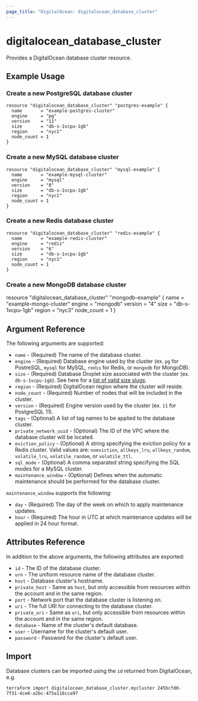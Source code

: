 ```yaml
---
page_title: "DigitalOcean: digitalocean_database_cluster"
---
```


# digitalocean\_database\_cluster

Provides a DigitalOcean database cluster resource.

## Example Usage

### Create a new PostgreSQL database cluster
```hcl
resource "digitalocean_database_cluster" "postgres-example" {
  name       = "example-postgres-cluster"
  engine     = "pg"
  version    = "11"
  size       = "db-s-1vcpu-1gb"
  region     = "nyc1"
  node_count = 1
}
```

### Create a new MySQL database cluster
```hcl
resource "digitalocean_database_cluster" "mysql-example" {
  name       = "example-mysql-cluster"
  engine     = "mysql"
  version    = "8"
  size       = "db-s-1vcpu-1gb"
  region     = "nyc1"
  node_count = 1
}
```

### Create a new Redis database cluster
```hcl
resource "digitalocean_database_cluster" "redis-example" {
  name       = "example-redis-cluster"
  engine     = "redis"
  version    = "6"
  size       = "db-s-1vcpu-1gb"
  region     = "nyc1"
  node_count = 1
}
```

### Create a new MongoDB database cluster
resource "digitalocean_database_cluster" "mongodb-example" {
  name       = "example-mongo-cluster"
  engine     = "mongodb"
  version    = "4"
  size       = "db-s-1vcpu-1gb"
  region     = "nyc3"
  node_count = 1
}

## Argument Reference

The following arguments are supported:

* `name` - (Required) The name of the database cluster.
* `engine` - (Required) Database engine used by the cluster (ex. `pg` for PostreSQL, `mysql` for MySQL, `redis` for Redis, or `mongodb` for MongoDB).
* `size` - (Required) Database Droplet size associated with the cluster (ex. `db-s-1vcpu-1gb`). See here for a [list of valid size slugs](https://developers.digitalocean.com/documentation/v2/#databases).
* `region` - (Required) DigitalOcean region where the cluster will reside.
* `node_count` - (Required) Number of nodes that will be included in the cluster.
* `version` - (Required) Engine version used by the cluster (ex. `11` for PostgreSQL 11).
* `tags` - (Optional) A list of tag names to be applied to the database cluster.
* `private_network_uuid` - (Optional) The ID of the VPC where the database cluster will be located.
* `eviction_policy` - (Optional) A string specifying the eviction policy for a Redis cluster. Valid values are: `noeviction`, `allkeys_lru`, `allkeys_random`, `volatile_lru`, `volatile_random`, or `volatile_ttl`.
* `sql_mode` - (Optional) A comma separated string specifying the  SQL modes for a MySQL cluster.
* `maintenance_window` - (Optional) Defines when the automatic maintenance should be performed for the database cluster.

`maintenance_window` supports the following:

* `day` - (Required) The day of the week on which to apply maintenance updates.
* `hour` - (Required) The hour in UTC at which maintenance updates will be applied in 24 hour format.

## Attributes Reference

In addition to the above arguments, the following attributes are exported:

* `id` - The ID of the database cluster.
* `urn` - The uniform resource name of the database cluster.
* `host` - Database cluster's hostname.
* `private_host` - Same as `host`, but only accessible from resources within the account and in the same region.
* `port` - Network port that the database cluster is listening on.
* `uri` - The full URI for connecting to the database cluster.
* `private_uri` - Same as `uri`, but only accessible from resources within the account and in the same region.
* `database` - Name of the cluster's default database.
* `user` - Username for the cluster's default user.
* `password` - Password for the cluster's default user.

## Import

Database clusters can be imported using the `id` returned from DigitalOcean, e.g.

```
terraform import digitalocean_database_cluster.mycluster 245bcfd0-7f31-4ce6-a2bc-475a116cca97
```
